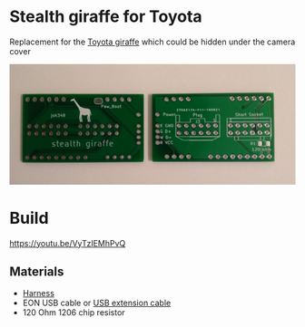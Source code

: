 Stealth giraffe for Toyota
==========================

Replacement for the [Toyota giraffe](https://comma.ai/shop/products/giraffe) which could be hidden under the camera cover

<img src="pics/1.jpg">

Build
=====
https://youtu.be/VyTzIEMhPvQ

Materials
---------
* [Harness](https://www.amazon.com/gp/product/B01EUZ8TPI/)
* EON USB cable or [USB extension cable](https://www.amazon.com/gp/product/B002KKYXSI)
* 120 Ohm 1206 chip resistor
